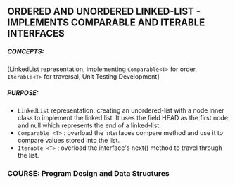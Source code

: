 ## **ORDERED AND UNORDERED LINKED-LIST - IMPLEMENTS COMPARABLE AND ITERABLE INTERFACES**

##### CONCEPTS:
[LinkedList representation, implementing `Comparable<T>` for order, `Iterable<T>` for traversal, Unit Testing Development]

##### PURPOSE:
- `LinkedList` representation: creating an unordered-list with a node inner class to implement the linked list. It uses 
the field HEAD as the first node and null which represents the end of a linked-list.
- `Comparable <T>`   : overload the interfaces compare method and use it to compare values stored into the list.
- `Iterable <T>` : overload the interface's next() method to travel through the list.

### COURSE: Program Design and Data Structures
 
